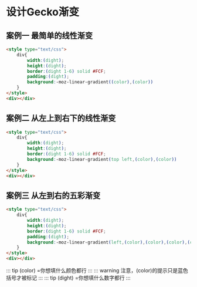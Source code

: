 # 设计Gecko渐变

## 案例一 最简单的线性渐变
```HTML
<style type="text/css">
    div{
        width:(dight);
        height:(dight);
        border:(dight 1-6) solid #FCF;
        padding:(dight);
        background:-moz-linear-gradient((color),(color))
    }
</style>
<div></div>
```
## 案例二 从左上到右下的线性渐变
```HTML
<style type="text/css">
    div{
        width:(dight);
        height:(dight);
        border:(dight 1-6) solid #FCF;
        background:-moz-linear-gradient(top left,(color),(color))
    }
</style>
<div></div>
```
## 案例三 从左到右的五彩渐变
```HTML
<style type="text/css">
    div{
        width:(dight);
        height:(dight);
        border:(dight 1-6) solid #FCF;
        padding:(dight);
        background:-moz-linear-gradient(left,(color),(color),(color),(color),(color),indigo,violet);
    }
</style>
<div></div>
```
::: tip
(color) =你想填什么颜色都行
:::
::: warning
注意，(color)的提示只是蓝色括号才被标记
:::
::: tip
(dight) =你想填什么数字都行
:::